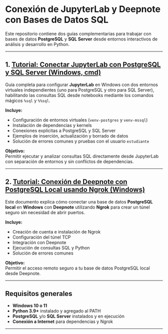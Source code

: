 # Conexión de JupyterLab y Deepnote con Bases de Datos SQL

Este repositorio contiene dos guías complementarias para trabajar con bases de datos **PostgreSQL** y **SQL Server** desde entornos interactivos de análisis y desarrollo en Python.

---

## 1. [Tutorial: Conectar JupyterLab con PostgreSQL y SQL Server (Windows, cmd)](./Tutorial_Jupyter_Postgres_SQLServer.md)

Guía completa para configurar **JupyterLab** en Windows con dos entornos virtuales independientes (uno para PostgreSQL y otro para SQL Server), habilitando las consultas SQL desde notebooks mediante los comandos mágicos `%sql` y `%%sql`.

**Incluye:**
- Configuración de entornos virtuales (`venv-postgres` y `venv-mssql`)  
- Instalación de dependencias y kernels  
- Conexiones explícitas a PostgreSQL y SQL Server  
- Ejemplos de inserción, actualización y borrado de datos  
- Solución de errores comunes y pruebas con el usuario `estudiante`

**Objetivo:**  
Permitir ejecutar y analizar consultas SQL directamente desde JupyterLab con separación de entornos y sin conflictos de dependencias.

---

## 2. [Tutorial: Conexión de Deepnote con PostgreSQL Local usando Ngrok (Windows)](./Tutorial_Deepnote_Postgres_Windows.md)

Este documento explica cómo conectar una base de datos **PostgreSQL local** en **Windows** con **Deepnote** utilizando **Ngrok** para crear un túnel seguro sin necesidad de abrir puertos.

**Incluye:**
- Creación de cuenta e instalación de Ngrok  
- Configuración del túnel TCP  
- Integración con Deepnote  
- Ejecución de consultas SQL y Python  
- Solución de errores comunes  

**Objetivo:**  
Permitir el acceso remoto seguro a tu base de datos PostgreSQL local desde Deepnote.

---

## Requisitos generales

- **Windows 10 o 11**  
- **Python 3.9+** instalado y agregado al PATH  
- **PostgreSQL** y/o **SQL Server** instalados y en ejecución  
- **Conexión a Internet** para dependencias y Ngrok  

---
